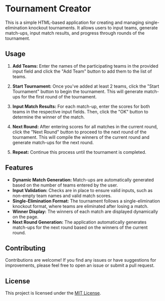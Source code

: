 # Tournament Creator

This is a simple HTML-based application for creating and managing single-elimination knockout tournaments. It allows users to input teams, generate match-ups, input match results, and progress through rounds of the tournament.

## Usage

1. **Add Teams:** Enter the names of the participating teams in the provided input field and click the "Add Team" button to add them to the list of teams.

2. **Start Tournament:** Once you've added at least 2 teams, click the "Start Tournament" button to begin the tournament. This will generate match-ups for the first round of the tournament.

3. **Input Match Results:** For each match-up, enter the scores for both teams in the respective input fields. Then, click the "OK" button to determine the winner of the match.

4. **Next Round:** After entering scores for all matches in the current round, click the "Next Round" button to proceed to the next round of the tournament. This will compile the winners of the current round and generate match-ups for the next round.

5. **Repeat:** Continue this process until the tournament is completed.

## Features

- **Dynamic Match Generation:** Match-ups are automatically generated based on the number of teams entered by the user.
- **Input Validation:** Checks are in place to ensure valid inputs, such as non-empty team names and valid match scores.
- **Single-Elimination Format:** The tournament follows a single-elimination knockout format, where teams are eliminated after losing a match.
- **Winner Display:** The winners of each match are displayed dynamically on the page.
- **Next Round Generation:** The application automatically generates match-ups for the next round based on the winners of the current round.

## Contributing

Contributions are welcome! If you find any issues or have suggestions for improvements, please feel free to open an issue or submit a pull request.

## License

This project is licensed under the [MIT License](LICENSE).
